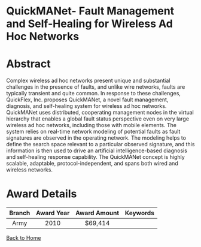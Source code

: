 
QuickMANet- Fault Management and Self-Healing for Wireless Ad Hoc Networks
==========================================================================

# Abstract


Complex wireless ad hoc networks present unique and substantial challenges in the presence of faults, and unlike wire networks, faults are typically transient and quite common. In response to these challenges, QuickFlex, Inc. proposes QuickMANet, a novel fault management, diagnosis, and self-healing system for wireless ad hoc networks. QuickMANet uses distributed, cooperating management nodes in the virtual hierarchy that enables a global fault status perspective even on very large wireless ad hoc networks, including those with mobile elements. The system relies on real-time network modeling of potential faults as fault signatures are observed in the operating network. The modeling helps to define the search space relevant to a particular observed signature, and this information is then used to drive an artificial intelligence-based diagnosis and self-healing response capability. The QuickMANet concept is highly scalable, adaptable, protocol-independent, and spans both wired and wireless networks.  

# Award Details

|Branch|Award Year|Award Amount|Keywords|
| :---: | :---: | :---: | :---: |
|Army|2010|$69,414||
  
  


[Back to Home](https://github.com/chrischow/dod_sbir_awards#982)